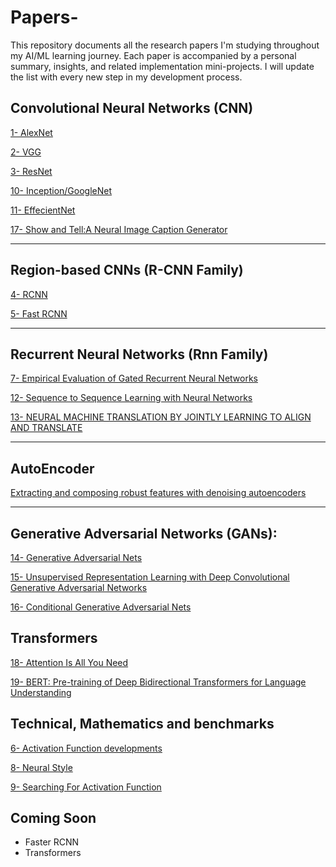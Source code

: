 # Papers-

This repository documents all the research papers I'm studying throughout my AI/ML learning journey. Each paper is accompanied by a personal summary, insights, and related implementation mini-projects. I will update the list with every new step in my development process.

## Convolutional Neural Networks (CNN)

[1- AlexNet](https://github.com/omnia197/Papers-/tree/main/0001)

[2- VGG](https://github.com/omnia197/Papers-/tree/main/0002)  

[3- ResNet](https://github.com/omnia197/Papers-/tree/main/0003)  

[10- Inception/GoogleNet](https://github.com/omnia197/Papers-/tree/main/0010) 

[11- EffecientNet](https://github.com/omnia197/Papers-/tree/main/0011) 

[17- Show and Tell:A Neural Image Caption Generator](https://github.com/omnia197/Papers-/tree/main/0017) 

---

## Region-based CNNs (R-CNN Family)

[4- RCNN](https://github.com/omnia197/Papers-/tree/main/0004)  

[5- Fast RCNN](https://github.com/omnia197/Papers-/tree/main/0005)  

---

## Recurrent Neural Networks (Rnn Family)

[7- Empirical Evaluation of Gated Recurrent Neural Networks](https://github.com/omnia197/Papers-/tree/main/0007)  


[12- Sequence to Sequence Learning with Neural Networks](https://github.com/omnia197/Papers-/tree/main/0012) 

[13- NEURAL MACHINE TRANSLATION BY JOINTLY LEARNING TO ALIGN AND TRANSLATE](https://github.com/omnia197/Papers-/tree/main/0013)

---

## AutoEncoder

[Extracting and composing robust features with denoising autoencoders](https://github.com/omnia197/Papers-/tree/main/0020ss)

---

## Generative Adversarial Networks (GANs):

[14- Generative Adversarial Nets](https://github.com/omnia197/Papers-/tree/main/0014)

[15- Unsupervised Representation Learning with Deep Convolutional Generative Adversarial Networks](https://github.com/omnia197/Papers-/tree/main/0015)

[16- Conditional Generative Adversarial Nets](https://github.com/omnia197/Papers-/tree/main/0016)

## Transformers

[18- Attention Is All You Need](https://github.com/omnia197/Papers-/tree/main/0018)

[19- BERT: Pre-training of Deep Bidirectional Transformers for Language Understanding](https://github.com/omnia197/Papers-/tree/main/0019)


## Technical, Mathematics and benchmarks

[6- Activation Function developments](https://github.com/omnia197/Papers-/tree/main/0006) 

[8- Neural Style](https://github.com/omnia197/Papers-/tree/main/0008) 

[9- Searching For Activation Function](https://github.com/omnia197/Papers-/tree/main/0009)  

## Coming Soon

- Faster RCNN
- Transformers
